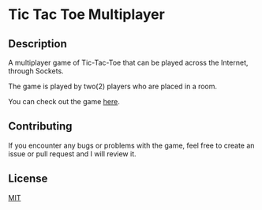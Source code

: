 # Tic Tac Toe Multiplayer

## Description

A multiplayer game of Tic-Tac-Toe that can be played across the Internet, through Sockets.

The game is played by two(2) players who are placed in a room.

You can check out the game [here](https://natscamp-tic-tac-toe.herokuapp.com/).


## Contributing
If you encounter any bugs or problems with the game, feel free to create an issue or pull request and I will review it.

## License
[MIT](./LICENSE)
